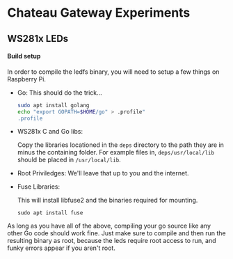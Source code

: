 # Chateau Gateway Experiments

## WS281x LEDs

#### Build setup

In order to compile the ledfs binary, you will need to setup a few things on
Raspberry Pi.

+ Go: 
	This should do the trick...

	```sh
	sudo apt install golang
	echo "export GOPATH=$HOME/go" > .profile"
	.profile
	```


+ WS281x C and Go libs: 

	Copy the libraries locationed in the `deps` directory to the path they are in minus the
	containing folder. For example files in, `deps/usr/local/lib`
	should be placed in `/usr/local/lib`.

+ Root Priviledges: 
	We'll leave that up to you and the internet.


+ Fuse Libraries: 

    This will install libfuse2 and the binaries required for mounting. 
    
    `sudo apt install fuse`


As long as you have all of the above, compiling your go source like any other
Go code should work fine. Just make sure to compile and then run the resulting
binary as root, because the leds require root access to run, and funky errors
appear if you aren't root.
